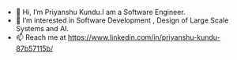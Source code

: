 - 👋 Hi, I’m Priyanshu Kundu.I am a Software Engineer.
- 💞️ I’m interested in Software Development , Design of Large Scale Systems and AI.
- 📫 Reach me at https://www.linkedin.com/in/priyanshu-kundu-87b57115b/

<!---
priyanshukundu180/priyanshukundu180 is a ✨ special ✨ repository because its `README.md` (this file) appears on your GitHub profile.
You can click the Preview link to take a look at your changes.
--->
